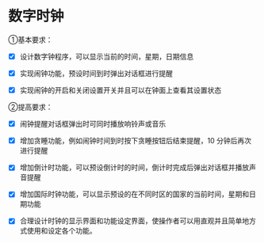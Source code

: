 # 数字时钟

①基本要求：

- [x] 设计数字钟程序，可以显示当前的时间，星期，日期信息

- [x] 实现闹钟功能，预设时间到时弹出对话框进行提醒

- [x] 实现闹钟的开启和关闭设置开关并且可以在钟面上查看其设置状态

②提高要求：

- [x] 闹钟提醒对话框弹出时可同时播放响铃声或音乐

- [x] 增加贪睡功能，例如闹钟时间到时按下贪睡按钮后结束提醒，10 分钟后再次进行提醒

- [x] 增加倒计时功能，可以预设倒计时的时间，倒计时完成后弹出对话框并播放声音提醒

- [x] 增加国际时钟功能，可以显示预设的在不同时区的国家的当前时间，星期和日期功能

- [x] 合理设计时钟的显示界面和功能设定界面，使操作者可以用直观并且简单地方式使用和设定各个功能。